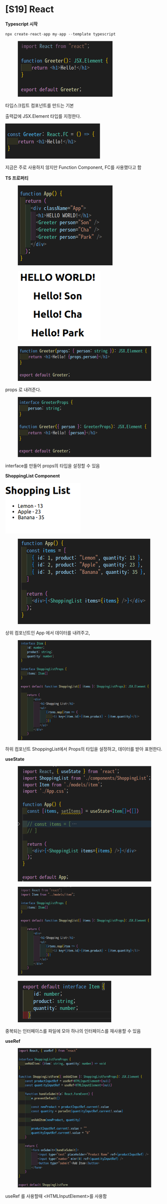 # \[S19] React

**Typescript 시작**

```jsx
npx create-react-app my-app --template typescript
```

<figure><img src="../../../.gitbook/assets/image (13).png" alt=""><figcaption></figcaption></figure>

타입스크립트 컴포넌트를 만드는 기본

출력값에 JSX.Element 타입를 지정한다.

![](<../../../.gitbook/assets/image (151).png>)

지금은 주로 사용하지 않지만 Function Component, FC를 사용했다고 함



**TS 프로퍼티**

<figure><img src="../../../.gitbook/assets/image (76).png" alt=""><figcaption></figcaption></figure>

<figure><img src="../../../.gitbook/assets/image (82).png" alt=""><figcaption></figcaption></figure>

<div data-full-width="false">

<figure><img src="../../../.gitbook/assets/image (35).png" alt=""><figcaption></figcaption></figure>

</div>

props 로 내려준다.

<figure><img src="../../../.gitbook/assets/image (45).png" alt=""><figcaption></figcaption></figure>

interface를 만들어 props의 타입을 설정할 수 있음



**ShoppingList Component**

![](<../../../.gitbook/assets/image (149).png>)

<figure><img src="../../../.gitbook/assets/image (72).png" alt=""><figcaption></figcaption></figure>

상위 컴포넌트인 App 에서 데이터를 내려주고,

<figure><img src="../../../.gitbook/assets/image (69).png" alt=""><figcaption></figcaption></figure>

하위 컴포넌트 ShoppingList에서 Props의 타입을 설정하고, 데이터를 받아 표현한다.



**useState**

<figure><img src="../../../.gitbook/assets/image (78).png" alt=""><figcaption></figcaption></figure>

<figure><img src="../../../.gitbook/assets/image (93).png" alt=""><figcaption></figcaption></figure>

<figure><img src="../../../.gitbook/assets/image (32).png" alt=""><figcaption></figcaption></figure>

중복되는 인터페이스를 파일에 모아 하나의 인터페이스를 재사용할 수 있음



**useRef**

<figure><img src="../../../.gitbook/assets/image (92).png" alt=""><figcaption></figcaption></figure>

useRef 를 사용할때 \<HTMLInputElement>를 사용함
